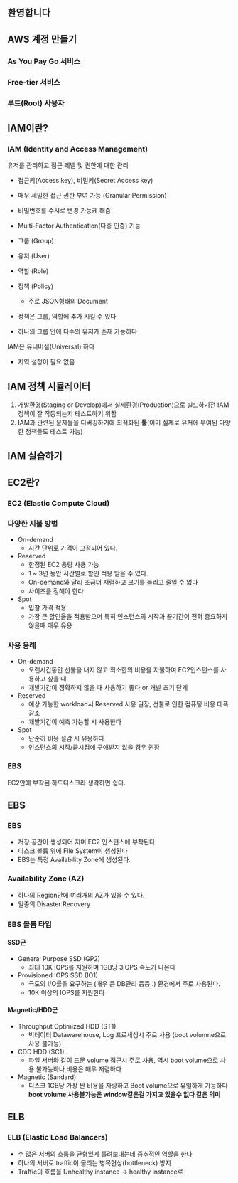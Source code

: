## 환영합니다

## AWS 계정 만들기
### As You Pay Go 서비스
### Free-tier 서비스
### 루트(Root) 사용자

## IAM이란?

### IAM (Identity and Access Management)
유저를 관리하고 접근 레벨 및 권한에 대한 관리

- 접근키(Access key), 비밀키(Secret Access key)
- 매우 세밀한 접근 권한 부여 가능 (Granular Permission)
- 비밀번호를 수시로 변경 가능케 해줌
- Multi-Factor Authentication(다중 인증) 기능

- 그룹 (Group)
- 유저 (User)
- 역할 (Role)
- 정책 (Policy)
	- 주로 JSON형태의 Document

- 정책은 그룹, 역할에 추가 시킬 수 있다
- 하나의 그룹 안에 다수의 유저가 존재 가능하다

IAM은 유니버설(Universal) 하다
- 지역 설정이 필요 없음

## IAM 정책 시뮬레이터
1. 개발환경(Staging or Develop)에서 실제환경(Production)으로 빌드하기전 IAM 정책이 잘 작동되는지 테스트하기 위함
2. IAM과 관련된 문제들을 디버깅하기에 최적화된 **툴**(이미 실제로 유저에 부여된 다양한 정책들도 테스트 가능)

## IAM 실습하기

## EC2란?

### EC2 (Elastic Compute Cloud)

### 다양한 지불 방법
- On-demand
	- 시간 단위로 가격이 고정되어 있다.
- Reserved
	- 한정된 EC2 용량 사용 가능
	- 1 ~ 3년 동안 시간별로 할인 적용 받을 수 있다.
	- On-demand와 달리 조금더 저렴하고 크기를 늘리고 줄일 수 없다
	- 사이즈를 정해야 한다
- Spot
	- 입찰 가격 적용
	- 가장 큰 할인율을 적용받으며 특히 인스턴스의 시작과 끝기간이 전혀 중요하지 않을때 매우 유용

### 사용 용례
- On-demand
	- 오랜시간동안 선불을 내지 않고 최소한의 비용을 지불하여 EC2인스턴스를 사용하고 싶을 때
	- 개발기간이 정확하지 않을 때 사용하기 좋다 or 개발 초기 단계
- Reserved
	- 예상 가능한 workload시 Reserved 사용 권장, 선불로 인한 컴퓨팅 비용 대푝 감소
	- 개발기간이 예측 가능할 시 사용한다
- Spot
	- 단순히 비용 절감 시 유용하다
	- 인스턴스의 시작/끝시점에 구애받지 않을 경우 권장

### EBS
EC2안에 부착된 하드디스크라 생각하면 쉽다.

## EBS

### EBS
- 저장 공간이 생성되어 지며 EC2 인스턴스에 부착된다
- 디스크 볼륨 위에 File System이 생성된다
- EBS는 특정 Availability Zone에 생성된다.

### Availability Zone (AZ)
- 하나의 Region안에 여러개의 AZ가 있을 수 있다.
- 일종의 Disaster Recovery

### EBS 볼륨 타입
#### SSD군
- General Purpose SSD (GP2)
	- 최대 10K IOPS를 지원하며 1GB당 3IOPS 속도가 나온다
- Provisioned IOPS SSD (IO1)
	- 극도의 I/O률을 요구하는 (매우 큰 DB관리 등등..) 환경에서 주로 사용된다.
	- 10K 이상의 IOPS를 지원한다
#### Magnetic/HDD군
- Throughput Optimized HDD (ST1)
	- 빅데이터 Datawarehouse, Log 프로세싱시 주로 사용 (boot volumne으로 사용 불가능)
- CDD HDD (SC1)
	- 파일 서버와 같이 드문 volume 접근시 주로 사용, 역시 boot volume으로 사용 불가능하나 비용은 매우 저렴하다
- Magnetic (Sandard)
	- 디스크 1GB당 가장 싼 비용을 자랑하고 Boot volume으로 유일하게 가능하다
**boot volume 사용불가능은 window같은걸 가지고 있을수 없다 같은 의미**

## ELB

### ELB (Elastic Load Balancers)
- 수 많은 서버의 흐름을 균형있게 흘려보내는데 중추적인 역할을 한다
- 하나의 서버로 traffic이 몰리는 병목현상(bottleneck) 방지
- Traffic의 흐름을 Unhealthy instance -> healthy instance로